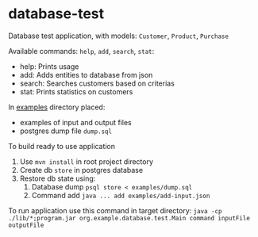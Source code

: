 # database-test

Database test application, with models: `Customer`, `Product`, `Purchase`

Available commands: `help`, `add`, `search`, `stat`:
  * help: Prints usage
  * add: Adds entities to database from json
  * search: Searches customers based on criterias
  * stat: Prints statistics on customers

In [examples](examples) directory placed:
  * examples of input and output files 
  * postgres dump file `dump.sql`
 
To build ready to use application
1. Use `mvn install` in root project directory
2. Create db `store` in postgres database
3. Restore db state using:
    1. Database dump `psql store < examples/dump.sql`
    2. Command add `java ... add examples/add-input.json`

To run application use this command in target directory: `java -cp ./lib/*;program.jar org.example.database.test.Main command inputFile outputFile`
